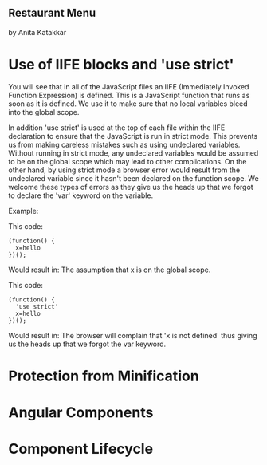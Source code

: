 ## Restaurant Menu

by Anita Katakkar

# Use of IIFE blocks and 'use strict'

You will see that in all of the JavaScript files an IIFE (Immediately Invoked Function Expression) is defined. This is a JavaScript function that runs as soon as it is defined. We use it to make sure that no local variables bleed into the global scope. 

In addition 'use strict' is used at the top of each file within the IIFE declaration to ensure that the JavaScript is run in strict mode. This prevents us from making careless mistakes such as using undeclared variables. Without running in strict mode, any undeclared variables would be assumed to be on the global scope which may lead to other complications. On the other hand, by using strict mode a browser error would result from the undeclared variable since it hasn't been declared on the function scope. We welcome these types of errors as they give us the heads up that we forgot to declare the 'var' keyword on the variable.

Example:

This code:

    (function() {
      x=hello
    })();

Would result in:
The assumption that x is on the global scope.

This code:

    (function() {
      'use strict' 
      x=hello
    })();

Would result in:
The browser will complain that 'x is not defined' thus giving us the heads up that we forgot the var keyword. 

# Protection from Minification



# Angular Components

# Component Lifecycle


